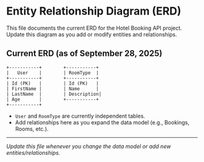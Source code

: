 # Entity Relationship Diagram (ERD)

This file documents the current ERD for the Hotel Booking API project. Update this diagram as you add or modify entities and relationships.

## Current ERD (as of September 28, 2025)

```
+-----------+        +-----------+
|   User    |        | RoomType  |
+-----------+        +-----------+
| Id (PK)   |        | Id (PK)   |
| FirstName |        | Name      |
| LastName  |        | Description|
| Age       |        +-----------+
+-----------+
```

- `User` and `RoomType` are currently independent tables.
- Add relationships here as you expand the data model (e.g., Bookings, Rooms, etc.).

---

*Update this file whenever you change the data model or add new entities/relationships.*
